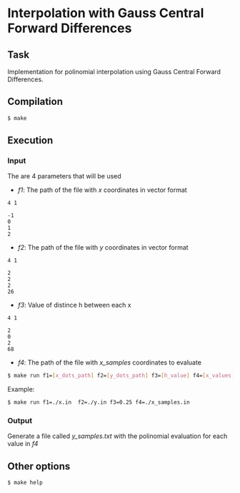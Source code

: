 # Interpolation with Gauss Central Forward Differences

## Task

Implementation for polinomial interpolation using Gauss Central Forward Differences.

## Compilation

``` bash
$ make
```

## Execution

### Input

The are 4 parameters that will be used

- *f1*: The path of the file with *x* coordinates in vector format

```
4 1

-1
0
1
2
```

- *f2*: The path of the file with *y* coordinates in vector format

```
4 1

2
2
2
26
```

- *f3*: Value of distince h between each x

```
4 1

2
0
2
68
```

- *f4*: The path of the file with *x_samples* coordinates to evaluate


``` bash
$ make run f1=[x_dots_path] f2=[y_dots_path] f3=[h_value] f4=[x_values]
```

Example:

``` bash
$ make run f1=./x.in  f2=./y.in f3=0.25 f4=./x_samples.in
```

### Output

Generate a file called *y_samples.txt* with the polinomial evaluation for each value in *f4*


## Other options

``` bash
$ make help
```
